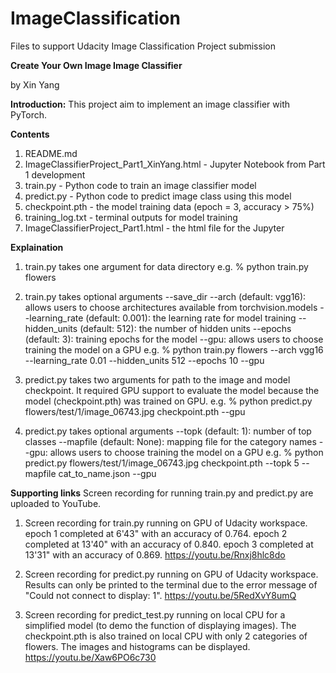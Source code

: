 # ImageClassification
Files to support Udacity Image Classification Project submission

**Create Your Own Image Image Classifier**

by Xin Yang

**Introduction:**
This project aim to implement an image classifier with PyTorch.

**Contents**
1. README.md
2. ImageClassifierProject_Part1_XinYang.html - Jupyter Notebook from Part 1 development
3. train.py - Python code to train an image classifier model
4. predict.py - Python code to predict image class using this model
5. checkpoint.pth - the model training data (epoch = 3, accuracy > 75%)
6. training_log.txt - terminal outputs for model training
7. ImageClassifierProject_Part1.html - the html file for the Jupyter 

**Explaination**
1. train.py takes one argument for data directory
e.g. % python train.py flowers

2. train.py takes optional arguments
--save_dir
--arch (default: vgg16): allows users to choose architectures available from torchvision.models
--learning_rate (default: 0.001): the learning rate for model training
--hidden_units (default: 512): the number of hidden units
--epochs (default: 3): training epochs for the model
--gpu: allows users to choose training the model on a GPU
e.g. % python train.py flowers --arch vgg16 --learning_rate 0.01 --hidden_units 512 --epochs 10 --gpu

3. predict.py takes two arguments for path to the image and model checkpoint. It required GPU support to evaluate the model because the model (checkpoint.pth) was trained on GPU.
e.g. % python predict.py flowers/test/1/image_06743.jpg checkpoint.pth --gpu

4. predict.py takes optional arguments
--topk (default: 1): number of top classes
--mapfile (default: None): mapping file for the category names
--gpu: allows users to choose training the model on a GPU
e.g. % python predict.py flowers/test/1/image_06743.jpg checkpoint.pth --topk 5 --mapfile cat_to_name.json --gpu

**Supporting links**
Screen recording for running train.py and predict.py are uploaded to YouTube.
1. Screen recording for train.py running on GPU of Udacity workspace.
epoch 1 completed at 6'43" with an accuracy of 0.764.
epoch 2 completed at 13'40" with an accuracy of 0.840.
epoch 3 completed at 13'31" with an accuracy of 0.869.
https://youtu.be/Rnxj8hlc8do

2. Screen recording for predict.py running on GPU of Udacity workspace. Results can only be printed to the terminal due to the error message of "Could not connect to display: 1".
https://youtu.be/5RedXvY8umQ

3. Screen recording for predict_test.py running on local CPU for a simplified model (to demo the function of displaying images). The checkpoint.pth is also trained on local CPU with only 2 categories of flowers. The images and histograms can be displayed.
https://youtu.be/Xaw6PO6c730
